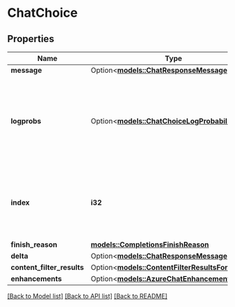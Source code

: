 # ChatChoice

## Properties

Name | Type | Description | Notes
------------ | ------------- | ------------- | -------------
**message** | Option<[**models::ChatResponseMessage**](ChatResponseMessage.md)> |  | [optional]
**logprobs** | Option<[**models::ChatChoiceLogProbabilityInfo**](ChatChoiceLogProbabilityInfo.md)> | The log probability information for this choice, as enabled via the 'logprobs' request option. | 
**index** | **i32** | The ordered index associated with this chat completions choice. | 
**finish_reason** | [**models::CompletionsFinishReason**](CompletionsFinishReason.md) |  | 
**delta** | Option<[**models::ChatResponseMessage**](ChatResponseMessage.md)> |  | [optional]
**content_filter_results** | Option<[**models::ContentFilterResultsForChoice**](ContentFilterResultsForChoice.md)> |  | [optional]
**enhancements** | Option<[**models::AzureChatEnhancements**](AzureChatEnhancements.md)> |  | [optional]

[[Back to Model list]](../README.md#documentation-for-models) [[Back to API list]](../README.md#documentation-for-api-endpoints) [[Back to README]](../README.md)



